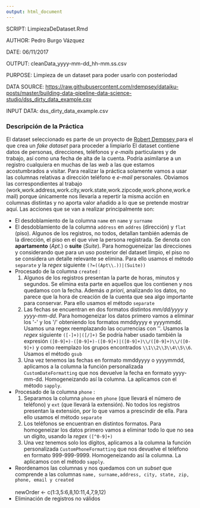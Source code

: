 ```yaml
---
output: html_document
---
```


SCRIPT: LimpiezaDeDataset.Rmd

AUTHOR: Pedro Burgo Vázquez

DATE: 06/11/2017

OUTPUT: cleanData_yyyy-mm-dd_hh-mm.ss.csv

PURPOSE: Limpieza de un dataset para poder usarlo con posteriodad

DATA SOURCE: https://raw.githubusercontent.com/rdempsey/dataiku-posts/master/building-data-pipeline-data-science-studio/dss_dirty_data_example.csv

INPUT DATA: dss_dirty_data_example.csv

### Descripción de la Práctica

El dataset seleccionado es parte de un proyecto de <a href="https://github.com/rdempsey/dataiku-posts/blob/master/building-data-pipeline-data-science-studio/" > Robert Dempsey </a> para el que crea un <i>fake dataset</i> para proceder a limpiarlo
El dataset contiene datos de personas, direcciones, teléfonos y <i>e-mails</i> particulares y de trabajo, así como una fecha de alta de la cuenta. Podría asimilarse a un registro cualquiera en muchas de las <i>web</i> a las que estamos acostumbrados a visitar. 
Para realizar la práctica solamente vamos a usar las columnas relativas a dirección teléfono e <i>e-mail</i> personales. 
Obviamos las correspondientes al trabajo (work,work.address,work.city,work.state,work.zipcode,work.phone,work.email) porque únicamente nos llevaría a repertir la misma acción en columnas distintas  y no aporta valor añadido a lo que se pretende mostrar aquí.
Las acciones que se van a realizar principalmente son:
<ul style="list-style-type:disc">
  <li>El desdoblamiento de la columna <code>name</code> en  <code>name</code> y  <code>surname</code>  </li>
  <li>El desdoblamiento de la columna <code>address</code> en <code>addres</code> (dirección) y <code>flat</code> (piso). Algunos de los registros, no todos, detallan también además de la dirección,  el piso en el que vive la persona registrada. Se denota con <b>apartamento</b> (<i>Apt.</i>) o <b>suite</b> (<i>Suite</i>). Para homogueneizar las direcciones y considerando que para un uso posterior del dataset limpio, el piso no se considera un detalle relevante se elimina. Para ello usamos el método <code>separate</code> y la <i>regex</i> siguiente <code>(?=((Apt\\.))|(Suite))</code> </li>
  <li>Procesado de la columna <code>created</code> :
      <ol>
        <li> Algunos de los registros presentan la parte de horas, minutos y segundos. Se elimina esta parte en aquellos que los contienen y nos quedamos con la fecha.
             Además <i>a priori</i>, analizando los datos, no parece que la hora de creación de la cuenta que sea algo importante para conservar. Para ello usamos el método                   <code>separate</code>
        </li>
        <li>
            Las fechas se encuentran en dos formatos distintos <i>mm/dd/yyyy</i> y <i>yyyy-mm-dd</i>. Para homogeneizar los datos primero vamos a eliminar los '-' y los '/'             obteniendo los formatos mmddyyyy e yyyymmdd. Usamos una regex reemplazando las ocurrencias con ''.
            Usamos la <i>regex</i> siguiente <code>([-]+)|([/]+)</code>
            Se podría haber usado también la expresión <code>([0-9]+)-([0-9]+)-([0-9]+)|([0-9]+)\\/([0-9]+)\\/([0-9]+)</code> y como reemplazo los grupos encontrados                   <code>\\1\\2\\3\\4\\5\\6</code>. Usamos el método <code>gsub</code>
        </li>
        <li>
            Una vez tenemos las fechas en formato  mmddyyyy o yyyymmdd, aplicamos a la columna la función personalizada <code>CustomDateFormatting</code> que nos devuelve
            la fecha en formato yyyy-mm-dd. Homogeneizando así la columna. La aplicamos con el método <code>sapply</code>.
        </li>
      </ol>
  </li>
  <li>Procesado de la columna <code>phone</code> :
      <ol>
        <li>
            Separamos la columna <code>phone</code> en <code>phone</code> (que llevará el número de teléfono) y <code>ext</code> (que llevará la extensión). No todos los               registros presentan la extensión, por lo que vamos a prescindir de ella. Para ello usamos el método <code>separate</code>
        </li>
        <li>
            Los teléfonos se encuentran en distintos formatos. Para homogeneizar los datos primero vamos a eliminar todo lo que no sea un dígito, usando la <i>regex</i>
            <code>([^0-9]+)</code>
        </li>
        <li>
            Una vez tenemos solo los dígitos, aplicamos a la columna la función personalizada <code>CustomPhoneFormatting</code> que nos devuelve
            el teléfono en formato 999-999-9999. Homogeneizando así la columna. La aplicamos con el método <code>sapply</code>.
        </li>
      </ol>
  </li>
  <li>
      Reordenamos las columnas y nos quedamos con un <i>subset</i> que comprende a las columnas <code>name, surname,address, city, state, zip, phone, email y created</code>
      <br>
      <br>
      newOrder <- c(1:3,5:6,8,10:11,4,7,9,12)
  </li>
  <li>
      Eliminación de registros no válidos
  </li>
  
</ul>

